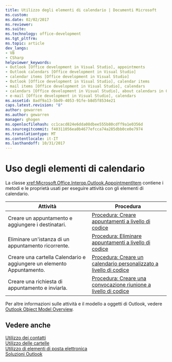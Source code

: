 ```yaml
---
title: Utilizzo degli elementi di calendario | Documenti Microsoft
ms.custom: 
ms.date: 02/02/2017
ms.reviewer: 
ms.suite: 
ms.technology: office-development
ms.tgt_pltfrm: 
ms.topic: article
dev_langs:
- VB
- CSharp
helpviewer_keywords:
- Outlook [Office development in Visual Studio], appointments
- Outlook calendars [Office development in Visual Studio]
- calendar items [Office development in Visual Studio]
- Outlook [Office development in Visual Studio], calendar items
- mail items [Office development in Visual Studio], calendars
- calendars [Office development in Visual Studio], about calendars in Outlook
- e-mail [Office development in Visual Studio], calendars
ms.assetid: 8adf9a13-5bd9-4053-91fe-b8d5f8534e21
caps.latest.revision: "8"
author: gewarren
ms.author: gewarren
manager: ghogen
ms.openlocfilehash: cc1cacd824e6dda08dbee555b80cdff9a1e0356d
ms.sourcegitcommit: f40311056ea0b4677efcca74a285dbb0ce0e7974
ms.translationtype: MT
ms.contentlocale: it-IT
ms.lasthandoff: 10/31/2017
---
```

# <a name="working-with-calendar-items"></a>Uso degli elementi di calendario
  La classe <xref:Microsoft.Office.Interop.Outlook.AppointmentItem> contiene i metodi e le proprietà usati per eseguire attività con gli elementi di calendario.  
  
|Attività|Procedura|  
|----------|---------------|  
|Creare un appuntamento e aggiungere i destinatari.|[Procedura: Creare appuntamenti a livello di codice](../vsto/how-to-programmatically-create-appointments.md)|  
|Eliminare un'istanza di un appuntamento ricorrente.|[Procedura: Eliminare appuntamenti a livello di codice](../vsto/how-to-programmatically-delete-appointments.md)|  
|Creare una cartella Calendario e aggiungere un elemento Appuntamento.|[Procedura: Creare un calendario personalizzato a livello di codice](../vsto/how-to-programmatically-create-a-custom-calendar.md)|  
|Creare una richiesta di appuntamento e inviarla.|[Procedura: Creare una convocazione riunione a livello di codice](../vsto/how-to-programmatically-create-a-meeting-request.md)|  
  
 Per altre informazioni sulle attività e il modello a oggetti di Outlook, vedere [Outlook Object Model Overview](../vsto/outlook-object-model-overview.md).  
  
## <a name="see-also"></a>Vedere anche  
 [Utilizzo dei contatti](../vsto/working-with-contact-items.md)   
 [Utilizzo delle cartelle](../vsto/working-with-folders.md)   
 [Utilizzo di elementi di posta elettronica](../vsto/working-with-mail-items.md)   
 [Soluzioni Outlook](../vsto/outlook-solutions.md)  
  
  